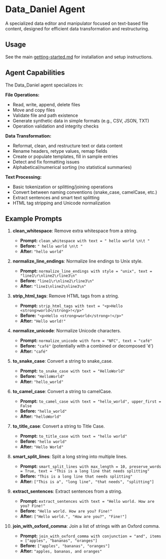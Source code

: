 # Data_Daniel Agent

A specialized data editor and manipulator focused on text-based file content, designed for efficient data transformation and restructuring.

## Usage

See the main [getting-started.md](../getting-started.md) for installation and setup instructions.

## Agent Capabilities

The Data_Daniel agent specializes in:

**File Operations:**
- Read, write, append, delete files
- Move and copy files
- Validate file and path existence
- Generate synthetic data in simple formats (e.g., CSV, JSON, TXT)
- Operation validation and integrity checks

**Data Transformation:**
- Reformat, clean, and restructure text or data content
- Rename headers, retype values, remap fields
- Create or populate templates, fill in sample entries
- Detect and fix formatting issues
- Alphabetical/numerical sorting (no statistical summaries)

**Text Processing:**
- Basic tokenization or splitting/joining operations
- Convert between naming conventions (snake_case, camelCase, etc.)
- Extract sentences and smart text splitting
- HTML tag stripping and Unicode normalization


## Example Prompts

1. **clean_whitespace**: Remove extra whitespace from a string.
   - **Prompt:** `clean_whitespace with text = " hello world \n\t "`
   - **Before:** `" hello world \n\t "`
   - **After:** `"hello world"`

2. **normalize_line_endings**: Normalize line endings to Unix style.
   - **Prompt:** `normalize_line_endings with style = "unix", text = "line1\r\nline2\rline3\n"`
   - **Before:** `"line1\r\nline2\rline3\n"`
   - **After:** `"line1\nline2\nline3\n"`

3. **strip_html_tags**: Remove HTML tags from a string.
   - **Prompt:** `strip_html_tags with text = "<p>Hello <strong>world</strong>!</p>"`
   - **Before:** `"<p>Hello <strong>world</strong>!</p>"`
   - **After:** `"Hello world!"`

4. **normalize_unicode**: Normalize Unicode characters.
   - **Prompt:** `normalize_unicode with form = "NFC", text = "café"`
   - **Before:** `"café"` (potentially with a combined or decomposed 'é')
   - **After:** `"café"`

5. **to_snake_case**: Convert a string to snake_case.
   - **Prompt:** `to_snake_case with text = "HelloWorld"`
   - **Before:** `"HelloWorld"`
   - **After:** `"hello_world"`

6. **to_camel_case**: Convert a string to camelCase.
   - **Prompt:** `to_camel_case with text = "hello_world", upper_first = False`
   - **Before:** `"hello_world"`
   - **After:** `"helloWorld"`

7. **to_title_case**: Convert a string to Title Case.
   - **Prompt:** `to_title_case with text = "hello world"`
   - **Before:** `"hello world"`
   - **After:** `"Hello World"`

8. **smart_split_lines**: Split a long string into multiple lines.
   - **Prompt:** `smart_split_lines with max_length = 10, preserve_words = True, text = "This is a long line that needs splitting"`
   - **Before:** `"This is a long line that needs splitting"`
   - **After:** `["This is a", "long line", "that needs", "splitting"]`

9. **extract_sentences**: Extract sentences from a string.
   - **Prompt:** `extract_sentences with text = "Hello world. How are you? Fine!"`
   - **Before:** `"Hello world. How are you? Fine!"`
   - **After:** `["Hello world.", "How are you?", "Fine!"]`

10. **join_with_oxford_comma**: Join a list of strings with an Oxford comma.
    - **Prompt:** `join_with_oxford_comma with conjunction = "and", items = ["apples", "bananas", "oranges"]`
    - **Before:** `["apples", "bananas", "oranges"]`
    - **After:** `"apples, bananas, and oranges"`
